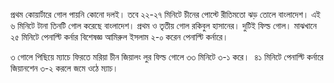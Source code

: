 প্রথম কোয়ার্টারে গোল পায়নি কোনো দলই। তবে ২২-২৭ মিনিটে চীনের পোস্টে রীতিমতো ঝড় তোলে বাংলাদেশ। এই ৬ মিনিটে টানা তিনটি গোল করেছে বাংলাদেশ। প্রথম ও তৃতীয় গোল রকিবুল হাসানের। দুটিই ফিল্ড গোল। মাঝখানে ২৫ মিনিটে পেনাল্টি কর্নার বিশেষজ্ঞ আমিরুল ইসলাম ২-০ করেন পেনাল্টি কর্নারে।

৩ গোলে পিছিয়ে ম্যাচে ফিরতে মরিয়া চীন জিয়ালং লুর ফিল্ড গোলে ৩৩ মিনিটে ৩-১ করে।  ৪১ মিনিটে পেনাল্টি কর্নারে জিয়ানশেন ৩-২ করলে জমে ওঠে ম্যাচ।
